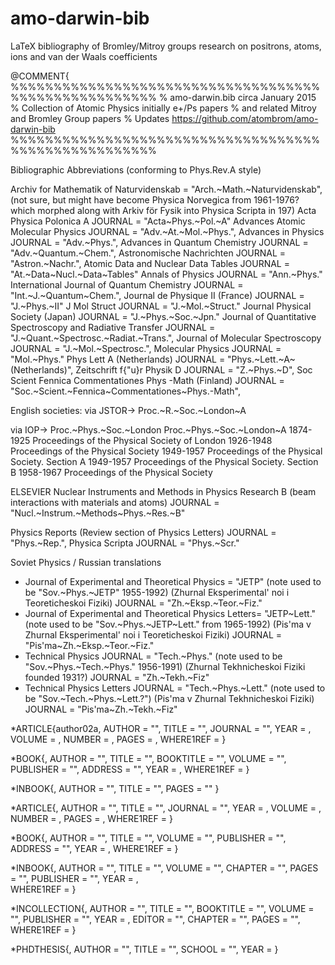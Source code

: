 # amo-darwin-bib
LaTeX bibliography of Bromley/Mitroy groups research on positrons, atoms, ions and van der Waals coefficients

@COMMENT{
%%%%%%%%%%%%%%%%%%%%%%%%%%%%%%%%%%%%%%%%%%%%%%%%%%%%%
% amo-darwin.bib circa January 2015
% Collection of Atomic Physics initially e+/Ps papers
% and related Mitroy and Bromley Group papers
% Updates https://github.com/atombrom/amo-darwin-bib
%%%%%%%%%%%%%%%%%%%%%%%%%%%%%%%%%%%%%%%%%%%%%%%%%%%%% 

Bibliographic Abbreviations (conforming to Phys.Rev.A style)

Archiv for Mathematik of Naturvidenskab = "Arch.~Math.~Naturvidenskab",
    (not sure, but might have become Physica Norvegica from 1961-1976?
     which morphed along with Arkiv för Fysik into Physica Scripta in 197)
Acta Physica Polonica A JOURNAL = "Acta~Phys.~Pol.~A"
Advances Atomic Molecular Physics JOURNAL = "Adv.~At.~Mol.~Phys.",
Advances in Physics JOURNAL = "Adv.~Phys.",
Advances in Quantum Chemistry JOURNAL = "Adv.~Quantum.~Chem.",
Astronomische Nachrichten JOURNAL = "Astron.~Nachr.",
Atomic Data and Nuclear Data Tables JOURNAL = "At.~Data~Nucl.~Data~Tables"
Annals of Physics JOURNAL = "Ann.~Phys."
International Journal of Quantum Chemistry JOURNAL = "Int.~J.~Quantum~Chem.",
Journal de Physique II (France) JOURNAL = "J.~Phys.~II"
J Mol Struct  JOURNAL = "J.~Mol.~Struct."
Journal Physical Society (Japan) JOURNAL = "J.~Phys.~Soc.~Jpn."
Journal of Quantitative Spectroscopy and Radiative Transfer  JOURNAL = "J.~Quant.~Spectrosc.~Radiat.~Trans.",
Journal of Molecular Spectroscopy JOURNAL = "J.~Mol.~Spectrosc.",
Molecular Physics JOURNAL = "Mol.~Phys."
Phys Lett A (Netherlands) JOURNAL = "Phys.~Lett.~A~(Netherlands)",
Zeitschrift f{\"u}r Physik D JOURNAL = "Z.~Phys.~D",
Soc Scient Fennica Commentationes Phys -Math (Finland) JOURNAL = "Soc.~Scient.~Fennica~Commentationes~Phys.-Math",

English societies:
  via JSTOR->  Proc.~R.~Soc.~London~A

  via IOP->    Proc.~Phys.~Soc.~London
               Proc.~Phys.~Soc.~London~A
     1874-1925 Proceedings of the Physical Society of London
     1926-1948 Proceedings of the Physical Society
     1949-1957 Proceedings of the Physical Society. Section A
     1949-1957 Proceedings of the Physical Society. Section B
     1958-1967 Proceedings of the Physical Society

ELSEVIER
Nuclear Instruments and Methods in Physics Research B
(beam interactions with materials and atoms)
JOURNAL = "Nucl.~Instrum.~Methods~Phys.~Res.~B"

Physics Reports (Review section of Physics Letters) JOURNAL = "Phys.~Rep.",
Physica Scripta JOURNAL = "Phys.~Scr."

Soviet Physics / Russian translations
* Journal of Experimental and Theoretical Physics = "JETP" (note used to be "Sov.~Phys.~JETP" 1955-1992)
  (Zhurnal Eksperimental' noi i Teoreticheskoi Fiziki) JOURNAL = "Zh.~Eksp.~Teor.~Fiz."
* Journal of Experimental and Theoretical Physics Letters= "JETP~Lett." (note used to be "Sov.~Phys.~JETP~Lett." from 1965-1992)
  (Pis'ma v Zhurnal Eksperimental' noi i Teoreticheskoi Fiziki) JOURNAL = "Pis'ma~Zh.~Eksp.~Teor.~Fiz."
* Technical Physics JOURNAL = "Tech.~Phys."  (note used to be "Sov.~Phys.~Tech.~Phys." 1956-1991)
  (Zhurnal Tekhnicheskoi Fiziki founded 1931?) JOURNAL = "Zh.~Tekh.~Fiz"
* Technical Physics Letters JOURNAL = "Tech.~Phys.~Lett."  (note used to be "Sov.~Tech.~Phys.~Lett.?")
  (Pis'ma v Zhurnal Tekhnicheskoi Fiziki) JOURNAL = "Pis'ma~Zh.~Tekh.~Fiz"

*ARTICLE{author02a,
        AUTHOR = "",
        TITLE = "",
        JOURNAL = "",
        YEAR = ,
        VOLUME = ,
        NUMBER = ,
        PAGES = ,
        WHERE1REF =
}

*BOOK{,
        AUTHOR = "",
        TITLE = "",
        BOOKTITLE = "",
        VOLUME = "",
        PUBLISHER = "",
        ADDRESS = "",
        YEAR = ,
        WHERE1REF =
}

*INBOOK{,
        AUTHOR = "",
        TITLE = "",
        PAGES = ""
}

*ARTICLE{,
	AUTHOR = "",
	TITLE = "",
	JOURNAL = "",
	YEAR = ,
	VOLUME = ,
	NUMBER = ,
	PAGES = ,
	WHERE1REF =
}

*BOOK{,
	AUTHOR = "",
	TITLE = "",
        VOLUME = "",
	PUBLISHER = "",
	ADDRESS = "",
	YEAR = ,
	WHERE1REF =
}

*INBOOK{,
        AUTHOR = "",
        TITLE = "",
        VOLUME = "",
        CHAPTER = "",
        PAGES = "", 
        PUBLISHER = "",
        YEAR = ,  
        WHERE1REF =
}

*INCOLLECTION{,
	AUTHOR = "",
	TITLE = "",
	BOOKTITLE = "",
        VOLUME = "",
	PUBLISHER = "",
	YEAR = ,
	EDITOR = "",
	CHAPTER = "",
	PAGES = "",
	WHERE1REF =
}

*PHDTHESIS{,
        AUTHOR = "",
        TITLE = "",
        SCHOOL = "",
        YEAR =
}
